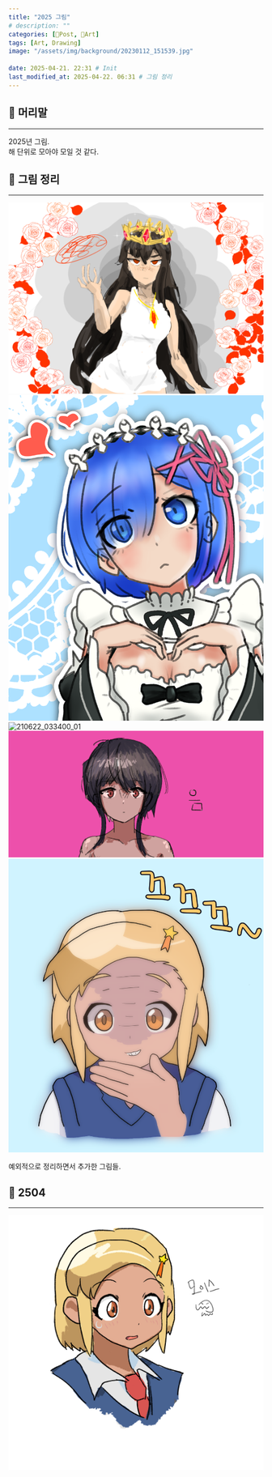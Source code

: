 ```yaml
---
title: "2025 그림"
# description: ""
categories: [📀Post, 🍌Art]
tags: [Art, Drawing]
image: "/assets/img/background/20230112_151539.jpg"

date: 2025-04-21. 22:31 # Init
last_modified_at: 2025-04-22. 06:31 # 그림 정리
---
```


## 📀 머리말

---

2025년 그림.  
해 단위로 모아야 모일 것 같다.  

## 📀 그림 정리

---

![210604_194400](/assets/project/_Art/drawing/210604_1944.png)
![210622_033400](/assets/project/_Art/drawing/210622_033400.png)
![210622_033400_01](/assets/project/_Art/drawing/210622_033400_01.png)
![221201_061900](/assets/project/_Art/drawing/221201_061900.png)
![221204_023800](/assets/project/_Art/drawing/221204_023800.png)

예외적으로 정리하면서 추가한 그림들.  

## 📀 2504

---

![250421_221939](/assets/project/_Art/drawing/250421_221939.jpg)
